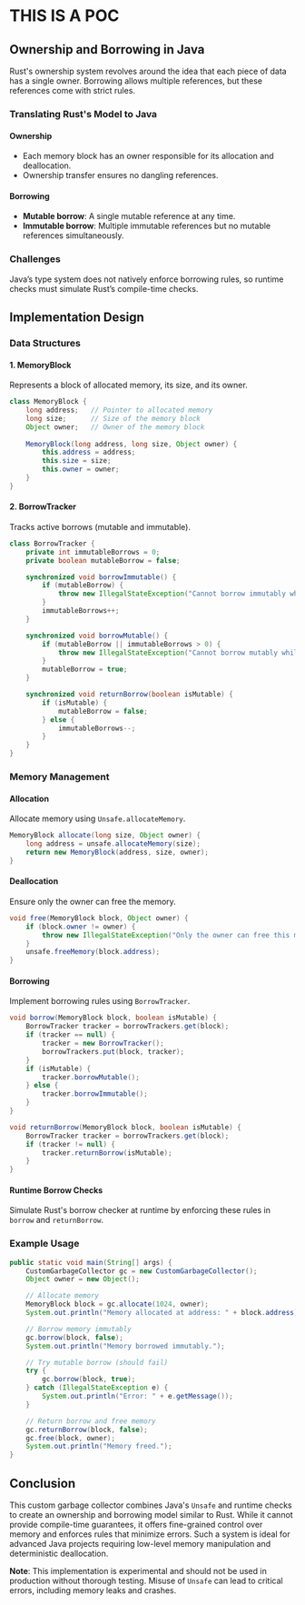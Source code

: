 # THIS IS A POC

## Ownership and Borrowing in Java

Rust's ownership system revolves around the idea that each piece of data has a single owner. Borrowing allows multiple references, but these references come with strict rules.

### Translating Rust's Model to Java

#### Ownership

- Each memory block has an owner responsible for its allocation and deallocation.
- Ownership transfer ensures no dangling references.


#### Borrowing

- **Mutable borrow**: A single mutable reference at any time.
- **Immutable borrow**: Multiple immutable references but no mutable references simultaneously.

### Challenges

Java’s type system does not natively enforce borrowing rules, so runtime checks must simulate Rust’s compile-time checks.

## Implementation Design

### Data Structures

#### 1. MemoryBlock

Represents a block of allocated memory, its size, and its owner.

```java
class MemoryBlock {
    long address;   // Pointer to allocated memory
    long size;      // Size of the memory block
    Object owner;   // Owner of the memory block
    
    MemoryBlock(long address, long size, Object owner) {
        this.address = address;
        this.size = size;
        this.owner = owner;
    }
}
```

#### 2. BorrowTracker

Tracks active borrows (mutable and immutable).

```java
class BorrowTracker {
    private int immutableBorrows = 0;
    private boolean mutableBorrow = false;

    synchronized void borrowImmutable() {
        if (mutableBorrow) {
            throw new IllegalStateException("Cannot borrow immutably while a mutable borrow exists.");
        }
        immutableBorrows++;
    }

    synchronized void borrowMutable() {
        if (mutableBorrow || immutableBorrows > 0) {
            throw new IllegalStateException("Cannot borrow mutably while other borrows exist.");
        }
        mutableBorrow = true;
    }

    synchronized void returnBorrow(boolean isMutable) {
        if (isMutable) {
            mutableBorrow = false;
        } else {
            immutableBorrows--;
        }
    }
}
```

### Memory Management

#### Allocation

Allocate memory using `Unsafe.allocateMemory`.

```java
MemoryBlock allocate(long size, Object owner) {
    long address = unsafe.allocateMemory(size);
    return new MemoryBlock(address, size, owner);
}
```

#### Deallocation

Ensure only the owner can free the memory.

```java
void free(MemoryBlock block, Object owner) {
    if (block.owner != owner) {
        throw new IllegalStateException("Only the owner can free this memory.");
    }
    unsafe.freeMemory(block.address);
}
```

#### Borrowing

Implement borrowing rules using `BorrowTracker`.

```java
void borrow(MemoryBlock block, boolean isMutable) {
    BorrowTracker tracker = borrowTrackers.get(block);
    if (tracker == null) {
        tracker = new BorrowTracker();
        borrowTrackers.put(block, tracker);
    }
    if (isMutable) {
        tracker.borrowMutable();
    } else {
        tracker.borrowImmutable();
    }
}

void returnBorrow(MemoryBlock block, boolean isMutable) {
    BorrowTracker tracker = borrowTrackers.get(block);
    if (tracker != null) {
        tracker.returnBorrow(isMutable);
    }
}
```

#### Runtime Borrow Checks

Simulate Rust's borrow checker at runtime by enforcing these rules in `borrow` and `returnBorrow`.

### Example Usage

```java
public static void main(String[] args) {
    CustomGarbageCollector gc = new CustomGarbageCollector();
    Object owner = new Object();

    // Allocate memory
    MemoryBlock block = gc.allocate(1024, owner);
    System.out.println("Memory allocated at address: " + block.address);

    // Borrow memory immutably
    gc.borrow(block, false);
    System.out.println("Memory borrowed immutably.");

    // Try mutable borrow (should fail)
    try {
        gc.borrow(block, true);
    } catch (IllegalStateException e) {
        System.out.println("Error: " + e.getMessage());
    }

    // Return borrow and free memory
    gc.returnBorrow(block, false);
    gc.free(block, owner);
    System.out.println("Memory freed.");
}
```

## Conclusion

This custom garbage collector combines Java's `Unsafe` and runtime checks to create an ownership and borrowing model similar to Rust. While it cannot provide compile-time guarantees, it offers fine-grained control over memory and enforces rules that minimize errors. Such a system is ideal for advanced Java projects requiring low-level memory manipulation and deterministic deallocation.

**Note**: This implementation is experimental and should not be used in production without thorough testing. Misuse of `Unsafe` can lead to critical errors, including memory leaks and crashes.

